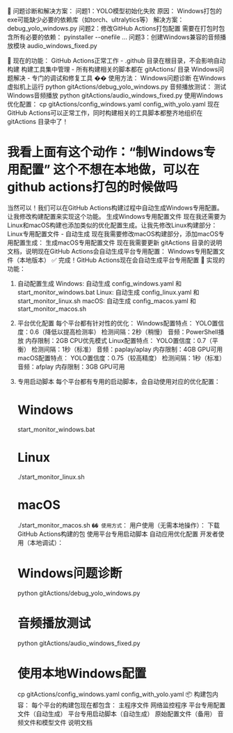 🚨 问题诊断和解决方案：
问题1：YOLO模型初始化失败
原因： Windows打包的exe可能缺少必要的依赖库（如torch、ultralytics等）
解决方案：debug_yolo_windows.py
问题2：修改GitHub Actions打包配置
需要在打包时包含所有必要的依赖：
pyinstaller --onefile ...
问题3：创建Windows兼容的音频播放模块
audio_windows_fixed.py



🎯 现在的功能：
GitHub Actions正常工作 - .github 目录在根目录，不会影响自动构建
构建工具集中管理 - 所有构建相关的脚本都在 gitActions/ 目录
Windows问题解决 - 专门的调试和修复工具
�� 使用方法：
Windows问题诊断
在Windows虚拟机上运行
python gitActions/debug_yolo_windows.py
音频播放测试：
测试Windows音频播放
python gitActions/audio_windows_fixed.py
使用Windows优化配置：
cp gitActions/config_windows.yaml config_with_yolo.yaml
现在GitHub Actions可以正常工作，同时构建相关的工具脚本都整齐地组织在 gitActions 目录中了！



# 我看上面有这个动作：“制Windows专用配置” 这个不想在本地做，可以在github actions打包的时候做吗
当然可以！我们可以在GitHub Actions构建过程中自动生成Windows专用配置。让我修改构建配置来实现这个功能。
    生成Windows专用配置文件
现在我还需要为Linux和macOS构建也添加类似的优化配置生成。让我先修改Linux构建部分：
    Linux专用配置文件 - 自动生成
现在我需要修改macOS构建部分，添加macOS专用配置生成：
    生成macOS专用配置文件
现在我需要更新 gitActions 目录的说明文档，说明现在GitHub Actions会自动生成平台专用配置：
    Windows专用配置文件（本地版本）
✅ 完成！GitHub Actions现在会自动生成平台专用配置
🎯 实现的功能：
1. 自动配置生成
Windows: 自动生成 config_windows.yaml 和 start_monitor_windows.bat
Linux: 自动生成 config_linux.yaml 和 start_monitor_linux.sh
macOS: 自动生成 config_macos.yaml 和 start_monitor_macos.sh
2. 平台优化配置
每个平台都有针对性的优化：
Windows配置特点：
YOLO置信度：0.6（降低以提高检测率）
检测间隔：2秒（稍慢）
音频：PowerShell播放
内存限制：2GB
CPU优先模式
Linux配置特点：
YOLO置信度：0.7（平衡）
检测间隔：1秒（标准）
音频：paplay/aplay
内存限制：4GB
GPU可用
macOS配置特点：
YOLO置信度：0.75（较高精度）
检测间隔：1秒（标准）
音频：afplay
内存限制：3GB
GPU可用
3. 专用启动脚本
每个平台都有专用的启动脚本，会自动使用对应的优化配置：
    # Windows
    start_monitor_windows.bat

    # Linux
    ./start_monitor_linux.sh

    # macOS
    ./start_monitor_macos.sh
`�� 使用方式`：
用户使用（无需本地操作）：
下载GitHub Actions构建的包
使用平台专用启动脚本
自动应用优化配置
    开发者使用（本地调试）：
    # Windows问题诊断
    python gitActions/debug_yolo_windows.py

    # 音频播放测试
    python gitActions/audio_windows_fixed.py

    # 使用本地Windows配置
    cp gitActions/config_windows.yaml config_with_yolo.yaml
📦 构建包内容：
每个平台的构建包现在都包含：
主程序文件
网络监控程序
平台专用配置文件（自动生成）
平台专用启动脚本（自动生成）
原始配置文件（备用）
音频文件和模型文件
说明文档


